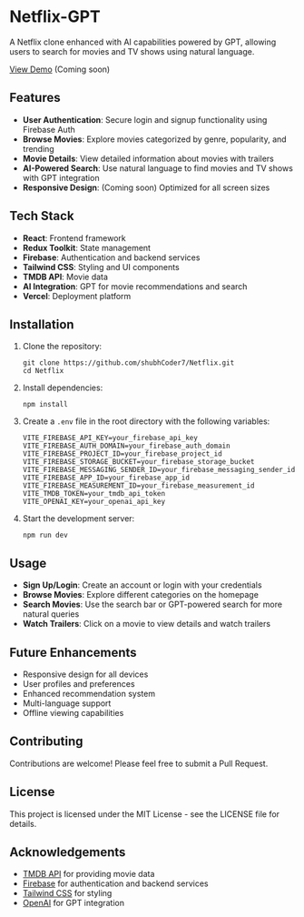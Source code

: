 # Netflix-GPT

A Netflix clone enhanced with AI capabilities powered by GPT, allowing users to search for movies and TV shows using natural language.

[View Demo](https://netflix-gpt-indol.vercel.app) (Coming soon)

## Features

- **User Authentication**: Secure login and signup functionality using Firebase Auth
- **Browse Movies**: Explore movies categorized by genre, popularity, and trending
- **Movie Details**: View detailed information about movies with trailers
- **AI-Powered Search**: Use natural language to find movies and TV shows with GPT integration
- **Responsive Design**: (Coming soon) Optimized for all screen sizes

## Tech Stack

- **React**: Frontend framework
- **Redux Toolkit**: State management
- **Firebase**: Authentication and backend services
- **Tailwind CSS**: Styling and UI components
- **TMDB API**: Movie data
- **AI Integration**: GPT for movie recommendations and search
- **Vercel**: Deployment platform

## Installation

1. Clone the repository:

   ```
   git clone https://github.com/shubhCoder7/Netflix.git
   cd Netflix
   ```

2. Install dependencies:

   ```
   npm install
   ```

3. Create a `.env` file in the root directory with the following variables:

   ```
   VITE_FIREBASE_API_KEY=your_firebase_api_key
   VITE_FIREBASE_AUTH_DOMAIN=your_firebase_auth_domain
   VITE_FIREBASE_PROJECT_ID=your_firebase_project_id
   VITE_FIREBASE_STORAGE_BUCKET=your_firebase_storage_bucket
   VITE_FIREBASE_MESSAGING_SENDER_ID=your_firebase_messaging_sender_id
   VITE_FIREBASE_APP_ID=your_firebase_app_id
   VITE_FIREBASE_MEASUREMENT_ID=your_firebase_measurement_id
   VITE_TMDB_TOKEN=your_tmdb_api_token
   VITE_OPENAI_KEY=your_openai_api_key
   ```

4. Start the development server:
   ```
   npm run dev
   ```

## Usage

- **Sign Up/Login**: Create an account or login with your credentials
- **Browse Movies**: Explore different categories on the homepage
- **Search Movies**: Use the search bar or GPT-powered search for more natural queries
- **Watch Trailers**: Click on a movie to view details and watch trailers

## Future Enhancements

- Responsive design for all devices
- User profiles and preferences
- Enhanced recommendation system
- Multi-language support
- Offline viewing capabilities

## Contributing

Contributions are welcome! Please feel free to submit a Pull Request.

## License

This project is licensed under the MIT License - see the LICENSE file for details.

## Acknowledgements

- [TMDB API](https://www.themoviedb.org/) for providing movie data
- [Firebase](https://firebase.google.com/) for authentication and backend services
- [Tailwind CSS](https://tailwindcss.com/) for styling
- [OpenAI](https://openai.com/) for GPT integration
